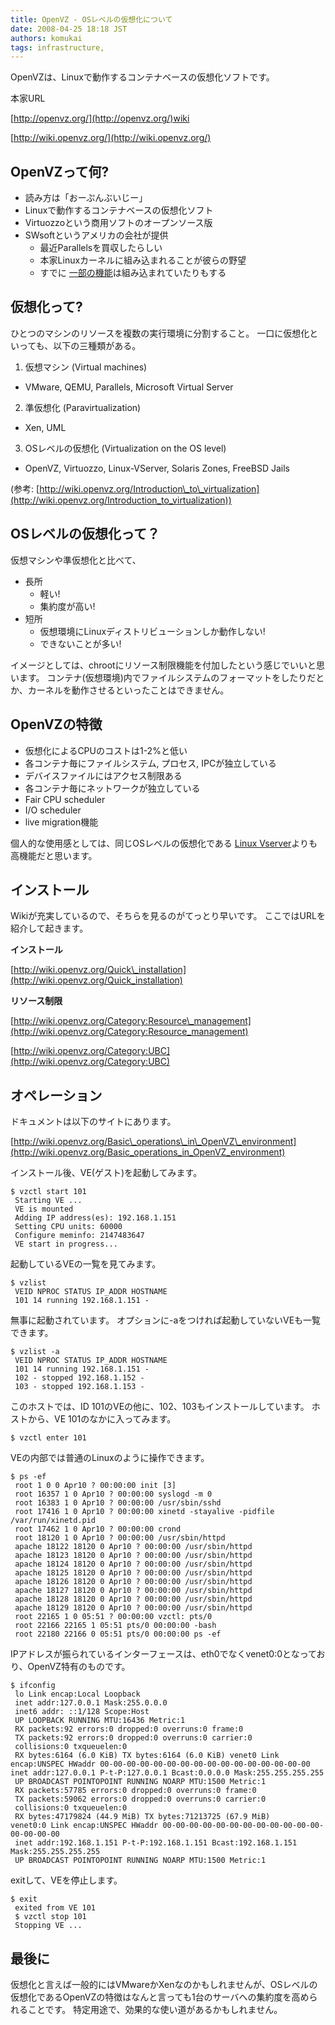 ```yaml
---
title: OpenVZ - OSレベルの仮想化について
date: 2008-04-25 18:18 JST
authors: komukai
tags: infrastructure, 
---
```

OpenVZは、Linuxで動作するコンテナベースの仮想化ソフトです。

本家URL  

 [http://openvz.org/](http://openvz.org/)wiki  

 [http://wiki.openvz.org/](http://wiki.openvz.org/)

<!--more-->

## OpenVZって何?

- 読み方は「おーぷんぶいじー」
- Linuxで動作するコンテナベースの仮想化ソフト
- Virtuozzoという商用ソフトのオープンソース版
- SWsoftというアメリカの会社が提供
  - 最近Parallelsを買収したらしい
  - 本家Linuxカーネルに組み込まれることが彼らの野望
  - すでに [一部の機能](http://lwn.net/Articles/259217/)は組み込まれていたりもする

## 仮想化って?
ひとつのマシンのリソースを複数の実行環境に分割すること。 一口に仮想化といっても、以下の三種類がある。  

1. 仮想マシン (Virtual machines)
  - VMware, QEMU, Parallels, Microsoft Virtual Server
2. 準仮想化 (Paravirtualization)
  - Xen, UML
3. OSレベルの仮想化 (Virtualization on the OS level)
  - OpenVZ, Virtuozzo, Linux-VServer, Solaris Zones, FreeBSD Jails

(参考: [http://wiki.openvz.org/Introduction\_to\_virtualization](http://wiki.openvz.org/Introduction_to_virtualization))  

## OSレベルの仮想化って？
仮想マシンや準仮想化と比べて、  

- 長所
  - 軽い!
  - 集約度が高い!
- 短所
  - 仮想環境にLinuxディストリビューションしか動作しない!
  - できないことが多い!

イメージとしては、chrootにリソース制限機能を付加したという感じでいいと思います。 コンテナ(仮想環境)内でファイルシステムのフォーマットをしたりだとか、カーネルを動作させるといったことはできません。  

## OpenVZの特徴

- 仮想化によるCPUのコストは1-2%と低い
- 各コンテナ毎にファイルシステム, プロセス, IPCが独立している
- デバイスファイルにはアクセス制限ある
- 各コンテナ毎にネットワークが独立している
- Fair CPU scheduler
- I/O scheduler
- live migration機能

個人的な使用感としては、同じOSレベルの仮想化である [Linux Vserver](http://linux-vserver.org/Wiki_Team)よりも高機能だと思います。  

## インストール
Wikiが充実しているので、そちらを見るのがてっとり早いです。 ここではURLを紹介して起きます。

 **インストール**  

 [http://wiki.openvz.org/Quick\_installation](http://wiki.openvz.org/Quick_installation)

 **リソース制限**  

 [http://wiki.openvz.org/Category:Resource\_management](http://wiki.openvz.org/Category:Resource_management)

 [http://wiki.openvz.org/Category:UBC](http://wiki.openvz.org/Category:UBC)  

## オペレーション
ドキュメントは以下のサイトにあります。  

 [http://wiki.openvz.org/Basic\_operations\_in\_OpenVZ\_environment](http://wiki.openvz.org/Basic_operations_in_OpenVZ_environment)

インストール後、VE(ゲスト)を起動してみます。  

```
$ vzctl start 101
 Starting VE ...
 VE is mounted
 Adding IP address(es): 192.168.1.151
 Setting CPU units: 60000
 Configure meminfo: 2147483647
 VE start in progress...
```
起動しているVEの一覧を見てみます。  

```
$ vzlist
 VEID NPROC STATUS IP_ADDR HOSTNAME
 101 14 running 192.168.1.151 -
```
無事に起動されています。 オプションに-aをつければ起動していないVEも一覧できます。  

```
$ vzlist -a
 VEID NPROC STATUS IP_ADDR HOSTNAME
 101 14 running 192.168.1.151 -
 102 - stopped 192.168.1.152 -
 103 - stopped 192.168.1.153 -
```
このホストでは、ID 101のVEの他に、102、103もインストールしています。 ホストから、VE 101のなかに入ってみます。  

```
$ vzctl enter 101
```
VEの内部では普通のLinuxのように操作できます。  

```
$ ps -ef
 root 1 0 0 Apr10 ? 00:00:00 init [3]
 root 16357 1 0 Apr10 ? 00:00:00 syslogd -m 0
 root 16383 1 0 Apr10 ? 00:00:00 /usr/sbin/sshd
 root 17416 1 0 Apr10 ? 00:00:00 xinetd -stayalive -pidfile /var/run/xinetd.pid
 root 17462 1 0 Apr10 ? 00:00:00 crond
 root 18120 1 0 Apr10 ? 00:00:00 /usr/sbin/httpd
 apache 18122 18120 0 Apr10 ? 00:00:00 /usr/sbin/httpd
 apache 18123 18120 0 Apr10 ? 00:00:00 /usr/sbin/httpd
 apache 18124 18120 0 Apr10 ? 00:00:00 /usr/sbin/httpd
 apache 18125 18120 0 Apr10 ? 00:00:00 /usr/sbin/httpd
 apache 18126 18120 0 Apr10 ? 00:00:00 /usr/sbin/httpd
 apache 18127 18120 0 Apr10 ? 00:00:00 /usr/sbin/httpd
 apache 18128 18120 0 Apr10 ? 00:00:00 /usr/sbin/httpd
 apache 18129 18120 0 Apr10 ? 00:00:00 /usr/sbin/httpd
 root 22165 1 0 05:51 ? 00:00:00 vzctl: pts/0
 root 22166 22165 1 05:51 pts/0 00:00:00 -bash
 root 22180 22166 0 05:51 pts/0 00:00:00 ps -ef
```
IPアドレスが振られているインターフェースは、eth0でなくvenet0:0となっており、OpenVZ特有のものです。  

```
$ ifconfig
 lo Link encap:Local Loopback
 inet addr:127.0.0.1 Mask:255.0.0.0
 inet6 addr: ::1/128 Scope:Host
 UP LOOPBACK RUNNING MTU:16436 Metric:1
 RX packets:92 errors:0 dropped:0 overruns:0 frame:0
 TX packets:92 errors:0 dropped:0 overruns:0 carrier:0
 collisions:0 txqueuelen:0
 RX bytes:6164 (6.0 KiB) TX bytes:6164 (6.0 KiB) venet0 Link encap:UNSPEC HWaddr 00-00-00-00-00-00-00-00-00-00-00-00-00-00-00-00
inet addr:127.0.0.1 P-t-P:127.0.0.1 Bcast:0.0.0.0 Mask:255.255.255.255
 UP BROADCAST POINTOPOINT RUNNING NOARP MTU:1500 Metric:1
 RX packets:57785 errors:0 dropped:0 overruns:0 frame:0
 TX packets:59062 errors:0 dropped:0 overruns:0 carrier:0
 collisions:0 txqueuelen:0
 RX bytes:47179824 (44.9 MiB) TX bytes:71213725 (67.9 MiB)
venet0:0 Link encap:UNSPEC HWaddr 00-00-00-00-00-00-00-00-00-00-00-00-00-00-00-00
 inet addr:192.168.1.151 P-t-P:192.168.1.151 Bcast:192.168.1.151 Mask:255.255.255.255
 UP BROADCAST POINTOPOINT RUNNING NOARP MTU:1500 Metric:1
```
exitして、VEを停止します。  

```
$ exit
 exited from VE 101
 $ vzctl stop 101
 Stopping VE ...
```

## 最後に
仮想化と言えば一般的にはVMwareかXenなのかもしれませんが、OSレベルの仮想化であるOpenVZの特徴はなんと言っても1台のサーバへの集約度を高められることです。 特定用途で、効果的な使い道があるかもしれません。
